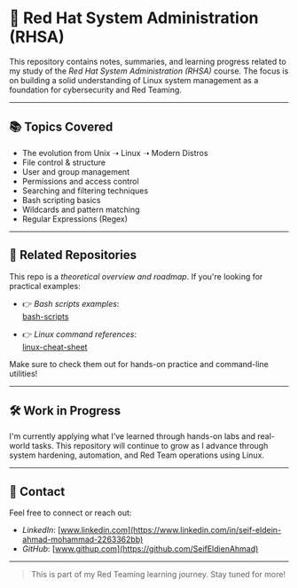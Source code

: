 # 🐧 Red Hat System Administration (RHSA)

This repository contains notes, summaries, and learning progress related to my study of the *Red Hat System Administration (RHSA)* course. The focus is on building a solid understanding of Linux system management as a foundation for cybersecurity and Red Teaming.

---

## 📚 Topics Covered

- The evolution from Unix ➝ Linux ➝ Modern Distros
- File control & structure
- User and group management
- Permissions and access control
- Searching and filtering techniques
- Bash scripting basics
- Wildcards and pattern matching
- Regular Expressions (Regex)

---

## 🔗 Related Repositories

This repo is a *theoretical overview and roadmap*. If you're looking for practical examples:

- 👉 *Bash scripts examples*:  
  [bash-scripts]([https://github.com/your-username/bash-scripts](https://github.com/SeifEldienAhmad/BashScripts))

- 👉 *Linux command references*:  
  [linux-cheat-sheet]([https://github.com/your-username/linux-cheat-sheet](https://github.com/SeifEldienAhmad/Linux-cheatsheet-seif))

Make sure to check them out for hands-on practice and command-line utilities!

---

## 🛠️ Work in Progress

I'm currently applying what I’ve learned through hands-on labs and real-world tasks. This repository will continue to grow as I advance through system hardening, automation, and Red Team operations using Linux.

---

## 📩 Contact

Feel free to connect or reach out:
- *LinkedIn*: [www.linkedin.com](https://www.linkedin.com/in/seif-eldein-ahmad-mohammad-2263362bb)
- *GitHub*: [www.githup.com](https://github.com/SeifEldienAhmad)
---

> This is part of my Red Teaming learning journey. Stay tuned for more!
